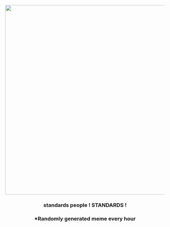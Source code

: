 <p align="center">
        <img src="https://i.redd.it/jkxzmfyhayp91.jpg" width="600" height="600">
        </p>
        <h3 align="center">standards people ! STANDARDS !</h3>
        <h3 align="center">*Randomly generated meme every hour</h3>
    